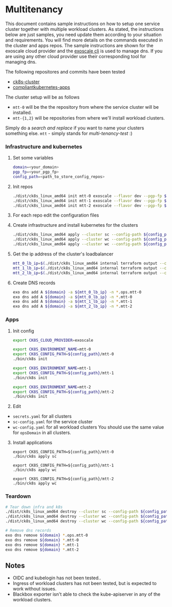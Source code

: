 # Multitenancy

This document contains sample instructions on how to setup one service cluster together with multiple workload clusters. As stated, the instructions below are just samples, you need update them according to your situation and requirements. You will find more details on the commands executed in the cluster and apps repos. The sample instructions are shown for the exoscale cloud provider and the [exoscale cli](https://github.com/exoscale/cli/releases/tag/v1.21.0) is used to manage dns. If you are using any other cloud provider use their corresponding tool for managing dns.

The following repositores and commits have been tested
- [ck8s-cluster](https://github.com/elastisys/ck8s-cluster/tree/324ac074a337b99b83a464ce0189ed2c0f267e19)
- [compliantkubernetes-apps](https://github.com/elastisys/compliantkubernetes-apps/tree/5b584dd568c39fea1630de48405679fb93b2c6bd)

The cluster setup will be as follows
- `mtt-0` will be the the repository from where the service cluster will be installed.
- `mtt-{1,2}` will be repositories from where we'll install workload clusters.

Simply do a _search and replace_ if you want to name your clusters something else.
`mtt` - simply stands for _multi-tenancy-test_ :)

### Infrastructure and kubernetes
1. Set some variables

    ```bash
    domain=<your_domain>
    pgp_fp=<your_pgp_fp>
    config_path=<path_to_store_config_repos>
    ```

1. Init repos

    ```bash
    ./dist/ck8s_linux_amd64 init mtt-0 exoscale --flavor dev --pgp-fp ${pgp_fp} --config-path ${config_path}/mtt-0
    ./dist/ck8s_linux_amd64 init mtt-1 exoscale --flavor dev --pgp-fp ${pgp_fp} --config-path ${config_path}/mtt-1
    ./dist/ck8s_linux_amd64 init mtt-2 exoscale --flavor dev --pgp-fp ${pgp_fp} --config-path ${config_path}/mtt-2
    ```

2. For each repo edit the configuration files

3. Create infrastructure and install kubernetes for the clusters

    ```bash
    ./dist/ck8s_linux_amd64 apply --cluster sc --config-path ${config_path}/mtt-0
    ./dist/ck8s_linux_amd64 apply --cluster wc --config-path ${config_path}/mtt-1
    ./dist/ck8s_linux_amd64 apply --cluster wc --config-path ${config_path}/mtt-2
    ```

3. Get the ip address of the cluster's loadbalancer

    ```bash
    mtt_0_lb_ip=$(./dist/ck8s_linux_amd64 internal terraform output --cluster sc --config-path ${config_path}/mtt-0 | jq -r '.sc_ingress_controller_lb_ip_address.value')
    mtt_1_lb_ip=$(./dist/ck8s_linux_amd64 internal terraform output --cluster wc --config-path ${config_path}/mtt-1 | jq -r '.wc_ingress_controller_lb_ip_address.value')
    mtt_2_lb_ip=$(./dist/ck8s_linux_amd64 internal terraform output --cluster wc --config-path ${config_path}/mtt-2 | jq -r '.wc_ingress_controller_lb_ip_address.value')
    ```

4. Create DNS records

    ```bash
    exo dns add A ${domain} -a ${mtt_0_lb_ip} -n *.ops.mtt-0
    exo dns add A ${domain} -a ${mtt_0_lb_ip} -n *.mtt-0
    exo dns add A ${domain} -a ${mtt_1_lb_ip} -n *.mtt-1
    exo dns add A ${domain} -a ${mtt_2_lb_ip} -n *.mtt-2
    ```

### Apps
1. Init config

    ```bash
    export CK8S_CLOUD_PROVIDER=exoscale

    export CK8S_ENVIRONMENT_NAME=mtt-0
    export CK8S_CONFIG_PATH=${config_path}/mtt-0
    ./bin/ck8s init

    export CK8S_ENVIRONMENT_NAME=mtt-1
    export CK8S_CONFIG_PATH=${config_path}/mtt-1
    ./bin/ck8s init

    export CK8S_ENVIRONMENT_NAME=mtt-2
    export CK8S_CONFIG_PATH=${config_path}/mtt-2
    ./bin/ck8s init
    ```

2. Edit
  - `secrets.yaml` for all clusters
  - `sc-config.yaml` for the service cluster
  - `wc-config.yaml` for all workload clusters
  You should use the same value for `opsDomain` in all clusters.

3. Install applications

    ```
    export CK8S_CONFIG_PATH=${config_path}/mtt-0
    ./bin/ck8s apply sc

    export CK8S_CONFIG_PATH=${config_path}/mtt-1
    ./bin/ck8s apply wc

    export CK8S_CONFIG_PATH=${config_path}/mtt-2
    ./bin/ck8s apply wc
    ```

### Teardown

```bash
# Tear down infra and k8s
./dist/ck8s_linux_amd64 destroy --cluster sc --config-path ${config_path}/mtt-0 --kubernetes-cleanup=false
./dist/ck8s_linux_amd64 destroy --cluster wc --config-path ${config_path}/mtt-1 --kubernetes-cleanup=false
./dist/ck8s_linux_amd64 destroy --cluster wc --config-path ${config_path}/mtt-2 --kubernetes-cleanup=false

# Remove dns records
exo dns remove ${domain} *.ops.mtt-0
exo dns remove ${domain} *.mtt-0
exo dns remove ${domain} *.mtt-1
exo dns remove ${domain} *.mtt-2
```

## Notes

- OIDC and kubelogin has not been tested..
- Ingress of workload clusters has not been tested, but is expected to work without issues.
- Blackbox exporter isn't able to check the kube-apiserver in any of the workload clusters.
